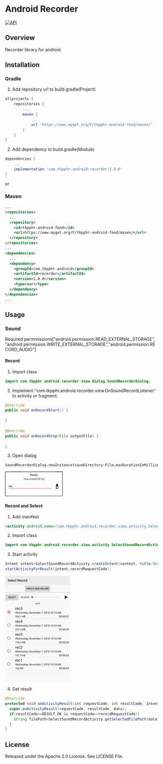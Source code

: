# Android Recorder
<a target="_blank" href="https://developer.android.com/reference/android/os/Build.VERSION_CODES.html#ICE_CREAM_SANDWICH"><img src="https://img.shields.io/badge/API-14%2B-blue.svg?style=flat" alt="API" /></a>

## Overview
Recorder library for android.

## Installation

### Gradle
1. Add repository url to build.gradle(Project)
```groovy
allprojects {
    repositories {
        ...
        maven {
            ...
            url 'https://www.myget.org/F/tkpphr-android-feed/maven/'
        }
    }
}
```

2. Add dependency to build.gradle(Module)
```groovy
dependencies {
    ...
    implementation 'com.tkpphr.android:recorder:1.0.0'
}
```

or

### Maven
```xml
...
<repositories>
  ...
  <repository>
    <id>tkpphr-android-feed</id>
    <url>https://www.myget.org/F/tkpphr-android-feed/maven/</url>
  </repository>
</repositories>
...
<dependencies>
  ...
  <dependency>
    <groupId>com.tkpphr.android</groupId>
    <artifactId>recorder</artifactId>
    <version>1.0.0</version>
    <type>aar</type>
  </dependency>
</dependencies>
...
```

## Usage

### Sound

Required permmissions["android.permission.READ_EXTERNAL_STORAGE", "android.permission.WRITE_EXTERNAL_STORAGE","android.permission.RECORD_AUDIO"]

#### Record
1. Import class
```java
import com.tkpphr.android.recorder.view.dialog.SoundRecorderDialog;
```

2. Implement "com.tkpphr.android.recorder.view.OnSoundRecordListener" to activity or fragment.
```java
@Override
public void onRecordStart() {

}

@Override
public void onRecordStop(File outputFile) {
	
}
```

3. Open dialog
```
SoundRecorderDialog.newInstance(saveDirectory:File,maxDurationInMilliseconds:long).show(fragmentManager,tag);
```

<img src="screenshot/sound_recorder_dialog.png">

#### Record and Select
1. Add manifest
```xml
<activity android:name="com.tkpphr.android.recorder.view.activity.SelectSoundRecordActivity"/>
```

2. Import class
```java
import com.tkpphr.android.recorder.view.activity.SelectSoundRecordActivity;
```

3. Start activity
```java
Intent intent=SelectSoundRecordActivity.createIntent(context, title:String,saveDirectory:File,maxDurationInMilliseconds:long);
startActivityForResult(intent,recordRequestCode);
```

<img src="screenshot/select_sound_record_activity.png">

4. Get result
```java
@Override
protected void onActivityResult(int requestCode, int resultCode, Intent data) {
  super.onActivityResult(requestCode, resultCode, data);
  if(resultCode==RESULT_OK && requestCode==recordRequestCode){
    String filePath=SelectSoundRecordActivity.getSelectedFilePath(data);
  }
}
```

## License
Released under the Apache 2.0 License.
See LICENSE File.